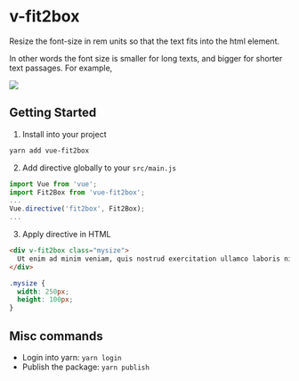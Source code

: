 # v-fit2box
Resize the font-size in rem units so that the text fits into the html element.

In other words the font size is smaller for long texts, and bigger for shorter text passages.
For example,

![](https://user-images.githubusercontent.com/8018044/92608452-acc7d080-f2b5-11ea-9951-cc89cd92d10f.png)

## Getting Started
1. Install into your project

```bash
yarn add vue-fit2box
```

2. Add directive globally to your `src/main.js`

```js
import Vue from 'vue';
import Fit2Box from 'vue-fit2box';
...
Vue.directive('fit2box', Fit2Box);
...
```

3. Apply directive in HTML

```html
<div v-fit2box class="mysize">
  Ut enim ad minim veniam, quis nostrud exercitation ullamco laboris nisi ut aliquip ex ea commodo consequat.
</div>
```

```css
.mysize {
  width: 250px;
  height: 100px;
}
```

## Misc commands
- Login into yarn: `yarn login`
- Publish the package: `yarn publish` 
